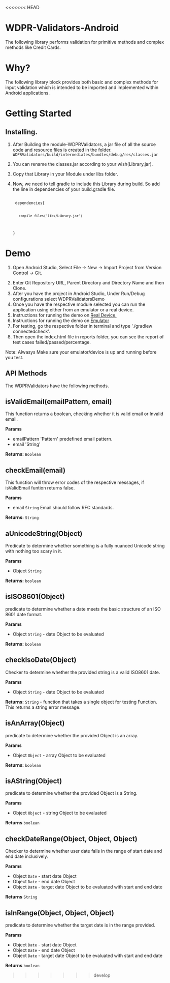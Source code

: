 <<<<<<< HEAD
# WDPR-Validators-Android

The following library performs validation for primitive methods and complex methods like Credit Cards.

# Why?

The following library block provides both basic and complex methods for input validation which is intended to be imported and implemented within Android applications.

# Getting Started

## Installing.
1. After Building the module-WDPRValidators, a jar file of all the source code and resource files is created in the folder.
   `WDPRValidators/build/intermediates/bundles/debug/res/classes.jar`
2. You can rename the classes.jar according to your wish(Library.jar). 
3. Copy that Library in your Module under libs folder.
4. Now, we need to tell gradle to include this Library during build. So add the line in dependencies of your build.gradle       file.
   <p>
   <code>
    dependencies{
      
          compile files('libs/Library.jar')
    }
    </code>
    </p>

# Demo
1. Open Android Studio, Select File -> New -> Import Project from Version Control -> Git.</p>
2. Enter Git Repository URL, Parent Directory and Directory Name and then Clone.
3. After you have the project in Android Studio, Under Run/Debug configurations select WDPRValidatorsDemo
4. Once you have the respective module selected you can run the application using either from an emulator or a real device.
5. Instructions for running the demo on [Real Device.](http://developer.android.com/training/basics/firstapp/running-app.html#RealDevice)
6. Instructions for running the demo on [Emulator](http://developer.android.com/training/basics/firstapp/running-app.html#Emulator)
7. For testing, go the respective folder in terminal and type './gradlew connectedcheck'.
8. Then open the index.html file in reports folder, you can see the report of test cases failed/passed/percentage.

Note: Alwasys Make sure your emulator/device is up and running before you test.

## API Methods

The WDPRValidators have the following methods.

## isValidEmail(emailPattern, email)

This function returns a boolean, checking whether it is valid email or Invalid email.

**Params**
- emailPattern 'Pattern' predefined email pattern.
- email 'String'

**Returns:** `Boolean`


## checkEmail(email)

This function will throw error codes of the respective messages, if isValidEmail funtion returns false.

**Params**
- email `String` Email should follow RFC standards.

**Returns:** `String`


## aUnicodeString(Object)

Predicate to determine whether something is a fully nuanced Unicode string with nothing too scary in it.

**Params**
- Object `String`

**Returns:** `boolean`

## isISO8601(Object)

predicate to determine whether a date meets the basic structure of an ISO 8601 date format.

**Params**
- Object `String` - date Object to be evaluated

**Returns:** `boolean`

## checkIsoDate(Object)

Checker to determine whether the provided string is a valid ISO8601 date.

**Params**
- Object `String` - date Object to be evaluated

**Returns:** `String` - function that takes a single object for testing Function. This returns a string error message.

## isAnArray(Object)

predicate to determine whether the provided Object is an array.

**Params**
- Object `Object` - array Object to be evaluated

**Returns:** `boolean` 


## isAString(Object)

predicate to determine whether the provided Object is a String.

**Params**
- Object `Object` - string Object to be evaluated

**Returns** `boolean`


## checkDateRange(Object, Object, Object)

Checker to determine whether user date falls in the range of start date and end date inclusively.

**Params**
- Object `Date` - start date Object
- Object `Date` - end date Object
- Object `Date` - target date Object to be evaluated with start and end date

**Returns** `String`

## isInRange(Object, Object, Object)

predicate to determine whether the target date is in the range provided.

**Params**
- Object `Date` - start date Object
- Object `Date` - end date Object
- Object `Date` - target date Object to be evaluated with start and end date

**Returns** `boolean`


>>>>>>> develop

